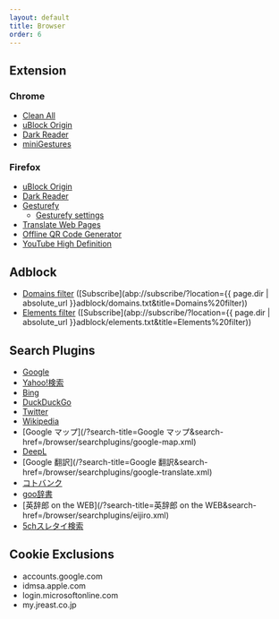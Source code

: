 ```yaml
---
layout: default
title: Browser
order: 6
---
```



## Extension

### Chrome

- [Clean All](https://chrome.google.com/webstore/detail/elidgjfpciimeeeoeneeiifkmhadhkeh)
- [uBlock Origin](https://chrome.google.com/webstore/detail/cjpalhdlnbpafiamejdnhcphjbkeiagm)
- [Dark Reader](https://chrome.google.com/webstore/detail/eimadpbcbfnmbkopoojfekhnkhdbieeh)
- [miniGestures](https://chrome.google.com/webstore/detail/apnjnepphihnjahpbfjiebcnpgmjnhfp)

### Firefox

- [uBlock Origin](https://addons.mozilla.org/firefox/addon/ublock-origin/)
- [Dark Reader](https://addons.mozilla.org/ja/firefox/addon/darkreader/)
- [Gesturefy](https://addons.mozilla.org/firefox/addon/gesturefy/)
  - [Gesturefy settings](settings/gesturefy.json)
- [Translate Web Pages](https://addons.mozilla.org/ja/firefox/addon/traduzir-paginas-web/)
- [Offline QR Code Generator](https://addons.mozilla.org/ja/firefox/addon/offline-qr-code-generator/)
- [YouTube High Definition](https://addons.mozilla.org/ja/firefox/addon/youtube-high-definition/)

## Adblock

- [Domains filter](adblock/domains.txt) ([Subscribe](abp://subscribe/?location={{ page.dir | absolute_url }}adblock/domains.txt&title=Domains%20filter))
- [Elements filter](adblock/elements.txt) ([Subscribe](abp://subscribe/?location={{ page.dir | absolute_url }}adblock/elements.txt&title=Elements%20filter))

## Search Plugins

- [Google](/?search-title=Google&search-href=/browser/searchplugins/google.xml)
- [Yahoo!検索](/?search-title=Yahoo!検索&search-href=/browser/searchplugins/yahoo.xml)
- [Bing](/?search-title=Bing&search-href=/browser/searchplugins/bing.xml)
- [DuckDuckGo](/?search-title=DuckDuckGo&search-href=/browser/searchplugins/duckduckgo.xml)
- [Twitter](/?search-title=Twitter&search-href=/browser/searchplugins/twitter.xml)
- [Wikipedia](/?search-title=Wikipedia&search-href=/browser/searchplugins/wikipedia.xml)
- [Google マップ](/?search-title=Google マップ&search-href=/browser/searchplugins/google-map.xml)
- [DeepL](/?search-title=DeepL&search-href=/browser/searchplugins/deepl.xml)
- [Google 翻訳](/?search-title=Google 翻訳&search-href=/browser/searchplugins/google-translate.xml)
- [コトバンク](/?search-title=コトバンク&search-href=/browser/searchplugins/kotobank.xml)
- [goo辞書](/?search-title=goo辞書&search-href=/browser/searchplugins/goo-dictionary.xml)
- [英辞郎 on the WEB](/?search-title=英辞郎 on the WEB&search-href=/browser/searchplugins/eijiro.xml)
- [5chスレタイ検索](/?search-title=5chスレタイ検索&search-href=/browser/searchplugins/5ch.xml)

## Cookie Exclusions

- accounts.google.com
- idmsa.apple.com
- login.microsoftonline.com
- my.jreast.co.jp
